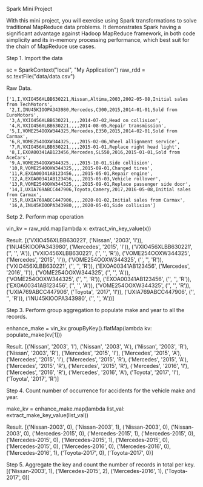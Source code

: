 Spark Mini Project

With this mini project, you will exercise using Spark transformations to solve traditional MapReduce data problems. It demonstrates Spark having a significant advantage against Hadoop MapReduce framework, in both code simplicity and its in-memory processing performance, which best suit for the chain of MapReduce use cases.

Step 1. Import the data

  sc = SparkContext("local", "My Application")
  raw_rdd = sc.textFile("data/data.csv") 

Raw Data.

    ['1,I,VXIO456XLBB630221,Nissan,Altima,2003,2002-05-08,Initial sales from TechMotors',
     '2,I,INU45KIOOPA343980,Mercedes,C300,2015,2014-01-01,Sold from EuroMotors',
     '3,A,VXIO456XLBB630221,,,,2014-07-02,Head on collision',
     '4,R,VXIO456XLBB630221,,,,2014-08-05,Repair transmission',
     '5,I,VOME254OOXW344325,Mercedes,E350,2015,2014-02-01,Sold from Carmax',
     '6,R,VOME254OOXW344325,,,,2015-02-06,Wheel allignment service',
     '7,R,VXIO456XLBB630221,,,,2015-01-01,Replace right head light',
     '8,I,EXOA00341AB123456,Mercedes,SL550,2016,2015-01-01,Sold from AceCars',
     '9,A,VOME254OOXW344325,,,,2015-10-01,Side collision',
     '10,R,VOME254OOXW344325,,,,2015-09-01,Changed tires',
     '11,R,EXOA00341AB123456,,,,2015-05-01,Repair engine',
     '12,A,EXOA00341AB123456,,,,2015-05-03,Vehicle rollover',
     '13,R,VOME254OOXW344325,,,,2015-09-01,Replace passenger side door',
     '14,I,UXIA769ABCC447906,Toyota,Camery,2017,2016-05-08,Initial sales from Carmax',
     '15,R,UXIA769ABCC447906,,,,2020-01-02,Initial sales from Carmax',
     '16,A,INU45KIOOPA343980,,,,2020-05-01,Side collision']

Setp 2. Perform map operation

  vin_kv = raw_rdd.map(lambda x: extract_vin_key_value(x))
  
  Result.
    [('VXIO456XLBB630221', ('Nissan', '2003', 'I')),
     ('INU45KIOOPA343980', ('Mercedes', '2015', 'I')),
     ('VXIO456XLBB630221', ('', '', 'A')),
     ('VXIO456XLBB630221', ('', '', 'R')),
     ('VOME254OOXW344325', ('Mercedes', '2015', 'I')),
     ('VOME254OOXW344325', ('', '', 'R')),
     ('VXIO456XLBB630221', ('', '', 'R')),
     ('EXOA00341AB123456', ('Mercedes', '2016', 'I')),
     ('VOME254OOXW344325', ('', '', 'A')),
     ('VOME254OOXW344325', ('', '', 'R')),
     ('EXOA00341AB123456', ('', '', 'R')),
     ('EXOA00341AB123456', ('', '', 'A')),
     ('VOME254OOXW344325', ('', '', 'R')),
     ('UXIA769ABCC447906', ('Toyota', '2017', 'I')),
     ('UXIA769ABCC447906', ('', '', 'R')),
     ('INU45KIOOPA343980', ('', '', 'A'))]


Step 3. Perform group aggregation to populate make and year to all the records.

  enhance_make = vin_kv.groupByKey().flatMap(lambda kv: populate_make(kv[1]))
  
  Result.
  [('Nissan', '2003', 'I'),
   ('Nissan', '2003', 'A'),
   ('Nissan', '2003', 'R'),
   ('Nissan', '2003', 'R'),
   ('Mercedes', '2015', 'I'),
   ('Mercedes', '2015', 'A'),
   ('Mercedes', '2015', 'I'),
   ('Mercedes', '2015', 'R'),
   ('Mercedes', '2015', 'A'),
   ('Mercedes', '2015', 'R'),
   ('Mercedes', '2015', 'R'),
   ('Mercedes', '2016', 'I'),
   ('Mercedes', '2016', 'R'),
   ('Mercedes', '2016', 'A'),
   ('Toyota', '2017', 'I'),
   ('Toyota', '2017', 'R')]
   
Step 4. Count number of occurrence for accidents for the vehicle make and year.
 
  make_kv = enhance_make.map(lambda list_val: extract_make_key_value(list_val))
  
  Result.
  [('Nissan-2003', 0),
   ('Nissan-2003', 1),
   ('Nissan-2003', 0),
   ('Nissan-2003', 0),
   ('Mercedes-2015', 0),
   ('Mercedes-2015', 1),
   ('Mercedes-2015', 0),
   ('Mercedes-2015', 0),
   ('Mercedes-2015', 1),
   ('Mercedes-2015', 0),
   ('Mercedes-2015', 0),
   ('Mercedes-2016', 0),
   ('Mercedes-2016', 0),
   ('Mercedes-2016', 1),
   ('Toyota-2017', 0),
   ('Toyota-2017', 0)]
   
 Step 5. Aggregate the key and count the number of records in total per key.
    [('Nissan-2003', 1),
    ('Mercedes-2015', 2),
    ('Mercedes-2016', 1),
    ('Toyota-2017', 0)]
 
 
  
